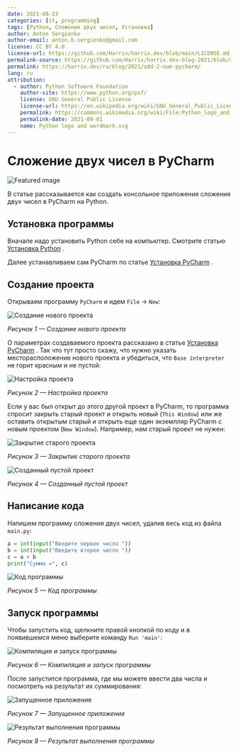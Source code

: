 ```yaml
---
date: 2021-08-23
categories: [it, programming]
tags: [Python, Сложение двух чисел, Установка]
author: Anton Sergienko
author-email: anton.b.sergienko@gmail.com
license: CC BY 4.0
license-url: https://github.com/Harrix/harrix.dev/blob/main/LICENSE.md
permalink-source: https://github.com/Harrix/harrix.dev-blog-2021/blob/main/add-2-num-pycharm/add-2-num-pycharm.md
permalink: https://harrix.dev/ru/blog/2021/add-2-num-pycharm/
lang: ru
attribution:
  - author: Python Software Foundation
    author-site: https://www.python.org/psf/
    license: GNU General Public License
    license-url: https://en.wikipedia.org/wiki/GNU_General_Public_License
    permalink: https://commons.wikimedia.org/wiki/File:Python_logo_and_wordmark.svg
    permalink-date: 2021-08-01
    name: Python logo and wordmark.svg
---
```


# Сложение двух чисел в PyCharm

![Featured image](featured-image.svg)

В статье рассказывается как создать консольное приложения сложения двух чисел в PyCharm на Python.

## Установка программы

Вначале надо установить Python себе на компьютер. Смотрите статью [Установка Python](https://github.com/Harrix/harrix.dev-blog-2021/blob/main/install-python/install-python.md) <!-- https://harrix.dev/ru/blog/2021/install-python/ -->.

Далее устанавливаем сам PyCharm по статье [Установка PyCharm](https://github.com/Harrix/harrix.dev-blog-2021/blob/main/install-pycharm/install-pycharm.md) <!-- https://harrix.dev/ru/blog/2021/install-pycharm/ -->.

## Создание проекта

Открываем программу `PyCharm` и идем `File` → `New`:

![Создание нового проекта](img/new-project_01.png)

_Рисунок 1 — Создание нового проекта_

О параметрах создаваемого проекта рассказано в статье [Установка PyCharm](https://github.com/Harrix/harrix.dev-blog-2021/blob/main/install-pycharm/install-pycharm.md) <!-- https://harrix.dev/ru/blog/2021/install-pycharm/ -->. Так что тут просто скажу, что нужно указать месторасположение нового проекта и убедиться, что `Base interpreter` не горит красным и не пустой:

![Настройка проекта](img/new-project_02.png)

_Рисунок 2 — Настройка проекта_

Если у вас был открыт до этого другой проект в PyCharm, то программа спросит закрыть старый проект и открыть новый (`This Window`) или же оставить открытым старый и открыть еще один экземпляр PyCharm с новым проектом (`New Window`). Например, нам старый проект не нужен:

![Закрытие старого проекта](img/new-project_03.png)

_Рисунок 3 — Закрытие старого проекта_

![Созданный пустой проект](img/new-project_04.png)

_Рисунок 4 — Созданный пустой проект_

## Написание кода

Напишем программу сложения двух чисел, удалив весь код из файла `main.py`:

```python
a = int(input("Введите первое число "))
b = int(input("Введите второе число "))
c = a + b
print("Сумма =", c)
```

![Код программы](img/code.png)

_Рисунок 5 — Код программы_

## Запуск программы

Чтобы запустить код, щелкните правой кнопкой по коду и в появившемся меню выберите команду `Run 'main'`:

![Компиляция и запуск программы](img/run.png)

_Рисунок 6 — Компиляция и запуск программы_

После запустится программа, где мы можете ввести два числа и посмотреть на результат их суммирования:

![Запущенное приложение](img/result_01.png)

_Рисунок 7 — Запущенное приложение_

![Результат выполнения программы](img/result_02.png)

_Рисунок 8 — Результат выполнения программы_
